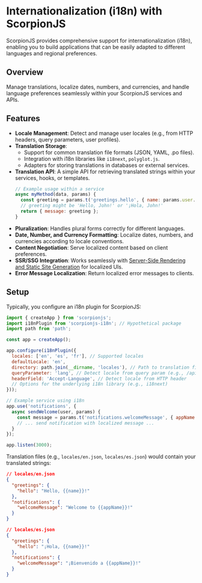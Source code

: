 # Internationalization (i18n) with ScorpionJS

ScorpionJS provides comprehensive support for internationalization (i18n), enabling you to build applications that can be easily adapted to different languages and regional preferences.

## Overview

Manage translations, localize dates, numbers, and currencies, and handle language preferences seamlessly within your ScorpionJS services and APIs.

## Features

- **Locale Management**: Detect and manage user locales (e.g., from HTTP headers, query parameters, user profiles).
- **Translation Storage**: 
  - Support for common translation file formats (JSON, YAML, .po files).
  - Integration with i18n libraries like `i18next`, `polyglot.js`.
  - Adapters for storing translations in databases or external services.
- **Translation API**: A simple API for retrieving translated strings within your services, hooks, or templates.
  ```javascript
  // Example usage within a service
  async myMethod(data, params) {
    const greeting = params.t('greetings.hello', { name: params.user.name });
    // greeting might be 'Hello, John!' or '¡Hola, John!'
    return { message: greeting };
  }
  ```
- **Pluralization**: Handles plural forms correctly for different languages.
- **Date, Number, and Currency Formatting**: Localize dates, numbers, and currencies according to locale conventions.
- **Content Negotiation**: Serve localized content based on client preferences.
- **SSR/SSG Integration**: Works seamlessly with [Server-Side Rendering and Static Site Generation](./guides/ssr-ssg.md) for localized UIs.
- **Error Message Localization**: Return localized error messages to clients.

## Setup

Typically, you configure an i18n plugin for ScorpionJS:

```javascript
import { createApp } from 'scorpionjs';
import i18nPlugin from 'scorpionjs-i18n'; // Hypothetical package
import path from 'path';

const app = createApp();

app.configure(i18nPlugin({
  locales: ['en', 'es', 'fr'], // Supported locales
  defaultLocale: 'en',
  directory: path.join(__dirname, 'locales'), // Path to translation files
  queryParameter: 'lang', // Detect locale from query param (e.g., /api/messages?lang=es)
  headerField: 'Accept-Language', // Detect locale from HTTP header
  // Options for the underlying i18n library (e.g., i18next)
}));

// Example service using i18n
app.use('notifications', {
  async sendWelcome(user, params) {
    const message = params.t('notifications.welcomeMessage', { appName: 'ScorpionJS App' });
    // ... send notification with localized message ...
  }
});

app.listen(3000);
```

Translation files (e.g., `locales/en.json`, `locales/es.json`) would contain your translated strings:

```json
// locales/en.json
{
  "greetings": {
    "hello": "Hello, {{name}}!"
  },
  "notifications": {
    "welcomeMessage": "Welcome to {{appName}}!"
  }
}

// locales/es.json
{
  "greetings": {
    "hello": "¡Hola, {{name}}!"
  },
  "notifications": {
    "welcomeMessage": "¡Bienvenido a {{appName}}!"
  }
}
```
